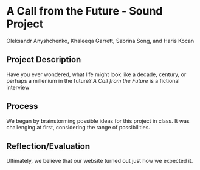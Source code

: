 # A Call from the Future - Sound Project

Oleksandr Anyshchenko, Khaleeqa Garrett, Sabrina Song, and Haris Kocan

## Project Description

Have you ever wondered, what life might look like a decade, century, or perhaps a millenium in the future? _A Call from the Future_ is a fictional interview

## Process

We began by brainstorming possible ideas for this project in class. It was challenging at first, considering the range of possibilities.

## Reflection/Evaluation

Ultimately, we believe that our website turned out just how we expected it.
